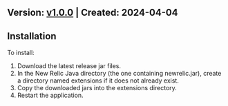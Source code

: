 ## Version: [v1.0.0](https://github.com/newrelic-experimental/newrelic-java-netflix-zuul/releases/tag/v1.0.0) | Created: 2024-04-04


## Installation

To install:

1. Download the latest release jar files.
2. In the New Relic Java directory (the one containing newrelic.jar), create a directory named extensions if it does not already exist.
3. Copy the downloaded jars into the extensions directory.
4. Restart the application.   
